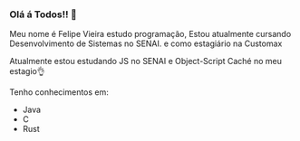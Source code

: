 ### Olá á Todos!! 🖖

Meu nome é Felipe Vieira estudo programação,
Estou atualmente cursando Desenvolvimento de Sistemas no SENAI.
e como estagiário na Customax

Atualmente estou estudando JS no SENAI e Object-Script Caché no meu estagio👌

Tenho conhecimentos em:
 - Java
 - C
 - Rust
